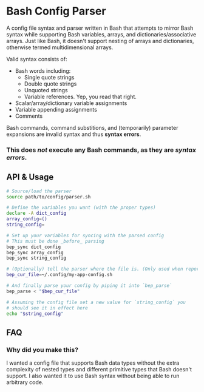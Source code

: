 # Bash Config Parser
A config file syntax and parser written in Bash that attempts to mirror Bash syntax while supporting Bash variables, arrays, and dictionaries/associative arrays. Just like Bash, it doesn't support nesting of arrays and dictionaries, otherwise termed multidimensional arrays.

Valid syntax consists of: 
 - Bash words including:
   - Single quote strings
   - Double quote strings
   - Unquoted strings
   - Variable references. Yep, you read that right.
 - Scalar/array/dictionary variable assignments
 - Variable appending assignments
 - Comments

Bash commands, command substitions, and (temporarily) parameter expansions are invalid syntax and thus **syntax errors**.

### This does _not_ execute any Bash commands, as they are _syntax errors_.

## API & Usage
```sh
# Source/load the parser
source path/to/config/parser.sh

# Define the variables you want (with the proper types)
declare -A dict_config
array_config=()
string_config=

# Set up your variables for syncing with the parsed config
# This must be done _before_ parsing
bep_sync dict_config
bep_sync array_config
bep_sync string_config

# (Optionally) tell the parser where the file is. (Only used when reporting synax errors)
bep_cur_file=~/.config/my-app-config.sh

# And finally parse your config by piping it into `bep_parse`
bep_parse < "$bep_cur_file"

# Assuming the config file set a new value for `string_config` you
# should see it in effect here
echo "$string_config"
```

## FAQ
### Why did you make this?
I wanted a config file that supports Bash data types without the extra complexity of nested types and different primitive types that Bash doesn't support. I also wanted it to use Bash syntax without being able to run arbitrary code.

<!-- vim:set wrap: -->

